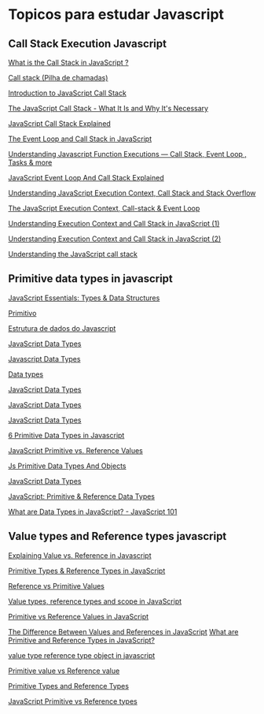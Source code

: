# Topicos para estudar Javascript

## Call Stack Execution Javascript
[What is the Call Stack in JavaScript ?](https://www.geeksforgeeks.org/what-is-the-call-stack-in-javascript/)

[Call stack (Pilha de chamadas)](https://developer.mozilla.org/pt-BR/docs/Glossary/Call_stack)

[Introduction to JavaScript Call Stack](https://www.javascripttutorial.net/javascript-call-stack/)

[The JavaScript Call Stack - What It Is and Why It's Necessary](https://www.freecodecamp.org/news/understanding-the-javascript-call-stack-861e41ae61d4/)

[JavaScript Call Stack Explained](https://levelup.gitconnected.com/javascript-call-stack-explained-a6e0ae1574be)

[The Event Loop and Call Stack in JavaScript](https://levelup.gitconnected.com/the-event-loop-and-call-stack-in-javascript-b946181b9fbe)

[Understanding Javascript Function Executions — Call Stack, Event Loop , Tasks & more](https://medium.com/@gaurav.pandvia/understanding-javascript-function-executions-tasks-event-loop-call-stack-more-part-1-5683dea1f5ec)

[JavaScript Event Loop And Call Stack Explained](https://felixgerschau.com/javascript-event-loop-call-stack/)

[Understanding JavaScript Execution Context, Call Stack and Stack Overflow](https://javascript.plainenglish.io/understanding-javascript-execution-context-call-stack-and-stack-overflow-157b7b358e88)

[The JavaScript Execution Context, Call-stack & Event Loop ](https://dev.to/thebabscraig/the-javascript-execution-context-call-stack-event-loop-1if1)


[Understanding Execution Context and Call Stack in JavaScript (1)](https://velog.io/@hyundonny/Understanding-Execution-Context-and-Call-Stack-in-JavaScript-1)

[Understanding Execution Context and Call Stack in JavaScript (2) ](https://velog.io/@hyundonny/Understanding-Execution-Context-and-Call-Stack-in-JavaScript-2)

[Understanding the JavaScript call stack](https://morioh.com/p/b092b1c285ac)

## Primitive data types in javascript
[JavaScript Essentials: Types & Data Structures](https://codeburst.io/javascript-essentials-types-data-structures-3ac039f9877b?gi=90d19fd0d8f)

[Primitivo](https://developer.mozilla.org/pt-BR/docs/Glossary/Primitive)

[Estrutura de dados do Javascript](https://developer.mozilla.org/pt-BR/docs/Web/JavaScript/Data_structures)

[JavaScript Data Types](https://www.w3schools.com/js/js_datatypes.asp)

[Javascript Data Types](https://www.javatpoint.com/javascript-data-types)

[Data types](https://javascript.info/types)

[JavaScript Data Types](https://www.tutorialrepublic.com/javascript-tutorial/javascript-data-types.php)

[JavaScript Data Types](https://www.tutorialsteacher.com/javascript/javascript-data-types)

[JavaScript Data Types](https://www.javascripttutorial.net/javascript-data-types/)

[6 Primitive Data Types in Javascript](https://morioh.com/p/5fed0d705fae)

[JavaScript Primitive vs. Reference Values](https://www.javascripttutorial.net/javascript-primitive-vs-reference-values/)

[Js Primitive Data Types And Objects](https://learn.co/lessons/js-primitive-data-types-and-objects)

[JavaScript Data Types](https://www.programiz.com/javascript/data-types)

[JavaScript: Primitive & Reference Data Types ](https://dev.to/proiacm/javascript-primitive-reference-data-types-2k8i)

[What are Data Types in JavaScript? - JavaScript 101](https://blog.devmountain.com/what-are-data-types-javascript-101/)

## Value types and Reference types javascript
[Explaining Value vs. Reference in Javascript](https://codeburst.io/explaining-value-vs-reference-in-javascript-647a975e12a0)

[Primitive Types & Reference Types in JavaScript](https://gist.github.com/branneman/7fb06d8a74d7e6d4cbcf75c50fec599c)

[Reference vs Primitive Values](https://academind.com/tutorials/reference-vs-primitive-values/)

[Value types, reference types and scope in JavaScript](https://medium.com/@_benaston/lesson-1b-javascript-fundamentals-380f601ba851)

[Primitive vs Reference Values in JavaScript](https://ui.dev/primitive-vs-reference-values-in-javascript/)

[The Difference Between Values and References in JavaScript](https://dmitripavlutin.com/value-vs-reference-javascript/)
[What are Primitive and Reference Types in JavaScript?](https://itnext.io/javascript-interview-prep-primitive-vs-reference-types-62eef165bec8)

[value type reference type object in javascript](https://stackoverflow.com/questions/7480654/value-type-reference-type-object-in-javascript)

[Primitive value vs Reference value](https://stackoverflow.com/questions/13266616/primitive-value-vs-reference-value/13268731)

[Primitive Types and Reference Types](https://www.oreilly.com/library/view/javascript-the-definitive/0596000480/ch04s04.html)

[JavaScript Primitive vs Reference types](https://dev.to/ykhokhaneshiya/javascript-primitive-vs-reference-types-43dl)

[]()
[]()

[]()

[]()

[]()

[]()

[]()
[]()

[]()

[]()

[]()

[]()

[]()
[]()

[]()

[]()

[]()

[]()

[]()
[]()

[]()

[]()

[]()

[]()

[]()
[]()

[]()

[]()

[]()

[]()

[]()
[]()

[]()

[]()

[]()

[]()

[]()
